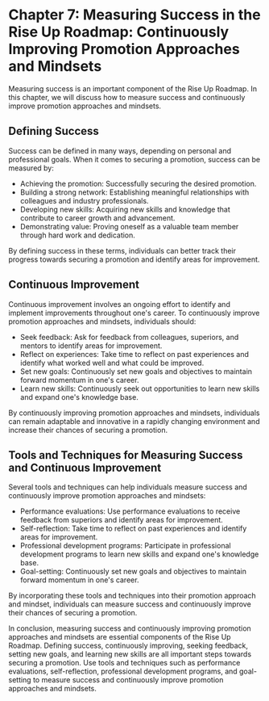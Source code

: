 Chapter 7: Measuring Success in the Rise Up Roadmap: Continuously Improving Promotion Approaches and Mindsets
=============================================================================================================

Measuring success is an important component of the Rise Up Roadmap. In this chapter, we will discuss how to measure success and continuously improve promotion approaches and mindsets.

Defining Success
----------------

Success can be defined in many ways, depending on personal and professional goals. When it comes to securing a promotion, success can be measured by:

* Achieving the promotion: Successfully securing the desired promotion.
* Building a strong network: Establishing meaningful relationships with colleagues and industry professionals.
* Developing new skills: Acquiring new skills and knowledge that contribute to career growth and advancement.
* Demonstrating value: Proving oneself as a valuable team member through hard work and dedication.

By defining success in these terms, individuals can better track their progress towards securing a promotion and identify areas for improvement.

Continuous Improvement
----------------------

Continuous improvement involves an ongoing effort to identify and implement improvements throughout one's career. To continuously improve promotion approaches and mindsets, individuals should:

* Seek feedback: Ask for feedback from colleagues, superiors, and mentors to identify areas for improvement.
* Reflect on experiences: Take time to reflect on past experiences and identify what worked well and what could be improved.
* Set new goals: Continuously set new goals and objectives to maintain forward momentum in one's career.
* Learn new skills: Continuously seek out opportunities to learn new skills and expand one's knowledge base.

By continuously improving promotion approaches and mindsets, individuals can remain adaptable and innovative in a rapidly changing environment and increase their chances of securing a promotion.

Tools and Techniques for Measuring Success and Continuous Improvement
---------------------------------------------------------------------

Several tools and techniques can help individuals measure success and continuously improve promotion approaches and mindsets:

* Performance evaluations: Use performance evaluations to receive feedback from superiors and identify areas for improvement.
* Self-reflection: Take time to reflect on past experiences and identify areas for improvement.
* Professional development programs: Participate in professional development programs to learn new skills and expand one's knowledge base.
* Goal-setting: Continuously set new goals and objectives to maintain forward momentum in one's career.

By incorporating these tools and techniques into their promotion approach and mindset, individuals can measure success and continuously improve their chances of securing a promotion.

In conclusion, measuring success and continuously improving promotion approaches and mindsets are essential components of the Rise Up Roadmap. Defining success, continuously improving, seeking feedback, setting new goals, and learning new skills are all important steps towards securing a promotion. Use tools and techniques such as performance evaluations, self-reflection, professional development programs, and goal-setting to measure success and continuously improve promotion approaches and mindsets.

